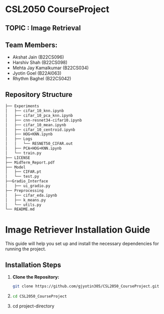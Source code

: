 # CSL2050 CourseProject

## TOPIC : Image Retrieval

## Team Members:
  - Akshat Jain (B22CS096)
  - Harshiv Shah (B22CS098)
  - Mehta Jay Kamalkumar (B22CS034)
  - Jyotin Goel (B22AI063)
  - Rhythm Baghel (B22CS042)

## Repository Structure 

```bash
├── Experiments
│   ├── cifar_10_knn.ipynb
│   ├── cifar_10_pca_knn.ipynb
│   ├── cnn-resnet34-cifar10.ipynb
│   ├── cifar_10_mean.ipynb
│   ├── cifar_10_centroid.ipynb
│   ├── HOG+KNN.ipynb
│   ├── Logs
│   │   └── RESNET50_CIFAR.out
│   ├── PCA+HOG+KNN.ipynb
│   └── train.py
├── LICENSE
├── MidTerm_Report.pdf
├── Model
│   ├── CIFAR.pt
│   └── test.py
├──Gradio_Interface
│   ├── ui_gradio.py
├── Preprocessing
│   ├── cifar_eda.ipynb
│   ├── k_means.py
│   └── utils.py
└── README.md
```
# Image Retriever Installation Guide

This guide will help you set up and install the necessary dependencies for running the project.

## Installation Steps

1. **Clone the Repository:**
   ```bash
   git clone https://github.com/gjyotin305/CSL2050_CourseProject.git
2. ```bash
   cd CSL2050_CourseProject
3. 
   cd project-directory
 

   
   
